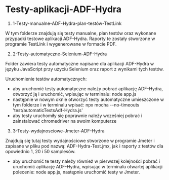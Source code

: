 # Testy-aplikacji-ADF-Hydra

1. 1-Testy-manualne-ADF-Hydra-plan-testów-TestLink

  W tym folderze znajdują się testy manualne, plan testów oraz wykonane przypadki testowe aplikacji ADF-Hydra. Raporty te zostały stworzone w programie TestLink i wygenerowane w formacie PDF.
  
2. 2-Testy-automatyczne-Selenium-ADF-Hydra

  Folder zawiera testy automatyczne napisane dla aplikacji ADF-Hydra w języku JavaScript przy użyciu Selenium oraz raport z wynikami tych testów.
  
  Uruchomienie testów automatycznych:
  - aby uruchomić testy automatyczne należy pobrać aplikację ADF-Hydra, otworzyć ją i uruchomić, wpisując w terminalu:
  node app.js
  - następnie w nowym oknie otworzyć testy automatyczne umieszczone w tym folderze i w terminalu wpisać:
  npx mocha --no-timeouts 'test/automaticTestsAdf-Hydra.js'
  - aby testy uruchomiły się poprawnie należy wcześniej pobrać i zainstalować chromedriver na swoim komputerze
  
3. 3-Testy-wydajnosciowe-Jmeter-ADF-Hydra

  Znajdują się tutaj testy wydajnościowe stworzone w programie Jmeter i zapisane w pliku pod nazwą: ADF-Hydra-Test.jmx, jak i raporty z testów dla opowiednio 1, 20 i 50 samplesów.
  
  - aby uruchomić te testy należy również w pierwszej kolejności pobrać i uruchomić aplikację ADF-Hydra, wpisując w terminalu otwartej aplikacji polecenie:
  node app.js,
  następnie uruchomić testy w Jmeter.
